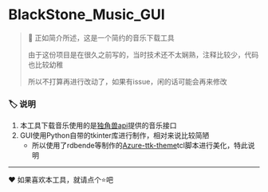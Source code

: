 # BlackStone_Music_GUI

>:page_facing_up: 正如简介所述，这是一个简约的音乐下载工具
> 
> 由于这份项目是在很久之前写的，当时技术还不太娴熟，注释比较少，代码也比较幼稚
> 
> 所以不打算再进行改动了，如果有issue，闲的话可能会再来修改

### :label: 说明
1. 本工具下载音乐使用的是[独角兽api](http://ovooa.com/)提供的音乐接口
2. GUI使用Python自带的tkinter库进行制作，相对来说比较简陋
   - 所以使用了rdbende等制作的[Azure-ttk-theme](https://github.com/rdbende/Azure-ttk-theme)tcl脚本进行美化，特此说明

---
:heart: 如果喜欢本工具，就请点个:star:吧